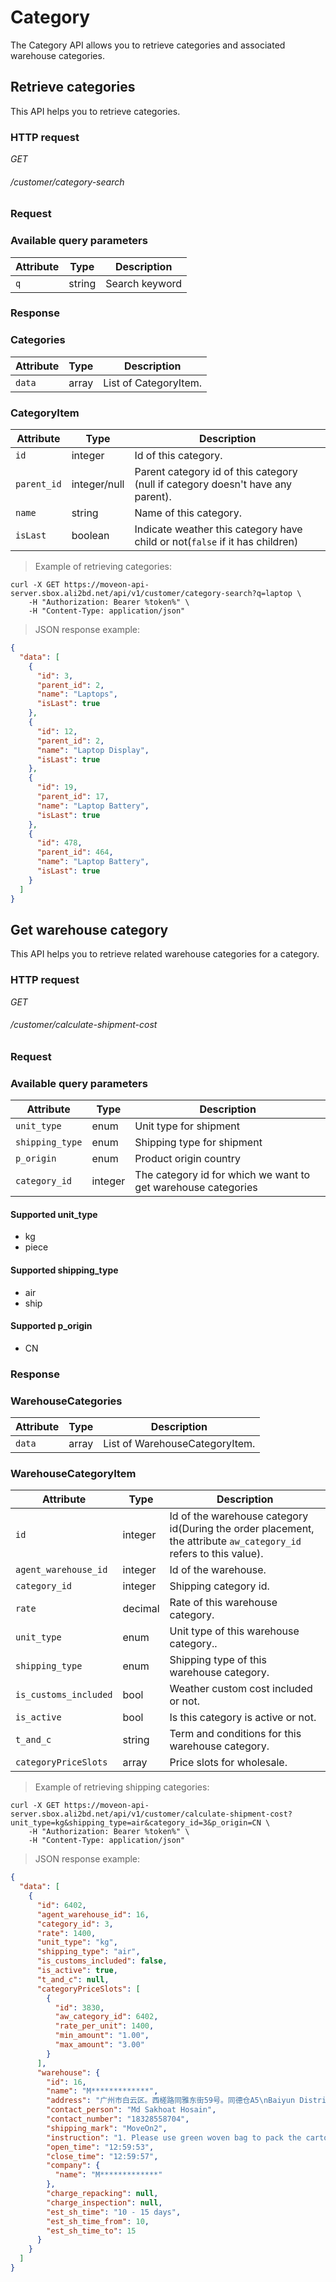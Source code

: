 # Category #

The Category API allows you to retrieve categories and associated warehouse categories.


## Retrieve categories ##

This API helps you to retrieve categories.


### HTTP request ###

<div class="api-endpoint">
	<div class="endpoint-data">
		<i class="label label-post">GET</i>
		<h6>/customer/category-search</h6>
	</div>
</div>

### Request ###

### Available query parameters ###

| Attribute | Type   | Description    |
|-----------|--------|----------------|
| `q`       | string | Search keyword |


### Response ###

### Categories ###

| Attribute | Type  | Description           |
|-----------|-------|-----------------------|
| `data`    | array | List of CategoryItem. |

### CategoryItem ###

| Attribute   | Type         | Description                                                                     |
|-------------|--------------|---------------------------------------------------------------------------------|
| `id`        | integer      | Id of this category.                                                            |
| `parent_id` | integer/null | Parent category id of this category (null if category doesn't have any parent). |
| `name`      | string       | Name of this category.                                                          |
| `isLast`    | boolean      | Indicate weather this category have child or not(`false` if it has children)    |

> Example of retrieving categories:

```shell
curl -X GET https://moveon-api-server.sbox.ali2bd.net/api/v1/customer/category-search?q=laptop \
	-H "Authorization: Bearer %token%" \
	-H "Content-Type: application/json"
```

> JSON response example:

```json
{
  "data": [
    {
      "id": 3,
      "parent_id": 2,
      "name": "Laptops",
      "isLast": true
    },
    {
      "id": 12,
      "parent_id": 2,
      "name": "Laptop Display",
      "isLast": true
    },
    {
      "id": 19,
      "parent_id": 17,
      "name": "Laptop Battery",
      "isLast": true
    },
    {
      "id": 478,
      "parent_id": 464,
      "name": "Laptop Battery",
      "isLast": true
    }
  ]
}
```



## Get warehouse category ##

This API helps you to retrieve related warehouse categories for a category.

### HTTP request ###

<div class="api-endpoint">
	<div class="endpoint-data">
		<i class="label label-post">GET</i>
		<h6>/customer/calculate-shipment-cost</h6>
	</div>
</div>

### Request ###

### Available query parameters ###

| Attribute       | Type    | Description                                                   |
|-----------------|---------|---------------------------------------------------------------|
| `unit_type`     | enum    | Unit type for shipment                                        |
| `shipping_type` | enum    | Shipping type for shipment                                    |
| `p_origin`      | enum    | Product origin country                                        |
| `category_id`   | integer | The category id for which we want to get warehouse categories |

#### Supported unit_type ####
- kg
- piece

#### Supported shipping_type ####
- air
- ship

#### Supported p_origin ####
- CN

### Response ###

### WarehouseCategories ###

| Attribute | Type  | Description                    |
|-----------|-------|--------------------------------|
| `data`    | array | List of WarehouseCategoryItem. |

### WarehouseCategoryItem ###

| Attribute             | Type    | Description                                                                                                       |
|-----------------------|---------|-------------------------------------------------------------------------------------------------------------------|
| `id`                  | integer | Id of the warehouse category id(During the order placement, the attribute `aw_category_id` refers to this value). |
| `agent_warehouse_id`  | integer | Id of the warehouse.                                                                                              |
| `category_id`         | integer | Shipping category id.                                                                                             |
| `rate`                | decimal | Rate of this warehouse category.                                                                                  |
| `unit_type`           | enum    | Unit type of this warehouse category..                                                                            |
| `shipping_type`       | enum    | Shipping type of this warehouse category.                                                                         |
| `is_customs_included` | bool    | Weather custom cost included or not.                                                                              |
| `is_active`           | bool    | Is this category is active or not.                                                                                |
| `t_and_c`             | string  | Term and conditions for this warehouse category.                                                                  |                      |
| `categoryPriceSlots`  | array   | Price slots for wholesale.                                                                                        |

> Example of retrieving shipping categories:

```shell
curl -X GET https://moveon-api-server.sbox.ali2bd.net/api/v1/customer/calculate-shipment-cost?unit_type=kg&shipping_type=air&category_id=3&p_origin=CN \
	-H "Authorization: Bearer %token%" \
	-H "Content-Type: application/json"
```

> JSON response example:

```json
{
  "data": [
    {
      "id": 6402,
      "agent_warehouse_id": 16,
      "category_id": 3,
      "rate": 1400,
      "unit_type": "kg",
      "shipping_type": "air",
      "is_customs_included": false,
      "is_active": true,
      "t_and_c": null,
      "categoryPriceSlots": [
        {
          "id": 3830,
          "aw_category_id": 6402,
          "rate_per_unit": 1400,
          "min_amount": "1.00",
          "max_amount": "3.00"
        }
      ],
      "warehouse": {
        "id": 16,
        "name": "M*************",
        "address": "广州市白云区。西槎路同雅东街59号。同德仓A5\nBaiyun District, Guangzhou City. 59 Tong Ya Dong Street, Xicha Road. Tongdecang A5",
        "contact_person": "Md Sakhoat Hosain",
        "contact_number": "18328558704",
        "shipping_mark": "MoveOn2",
        "instruction": "1. Please use green woven bag to pack the cartoon or we will charge 15RMB for packing charge.\n2. Shipping mark is must. without shipping mark on the box, we will not ship the product.\n3. Wrong declaration of items will not be tolerated.\n4. Update tracking code on time. Otherwise your products will not be shipped.\n5.Shipping Price will be changed If Tax or Freight charge increased.\n6. If product is below 3KG then additional 100-150gram will be added to the weight.",
        "open_time": "12:59:53",
        "close_time": "12:59:57",
        "company": {
          "name": "M*************"
        },
        "charge_repacking": null,
        "charge_inspection": null,
        "est_sh_time": "10 - 15 days",
        "est_sh_time_from": 10,
        "est_sh_time_to": 15
      }
    }
  ]
}
```
